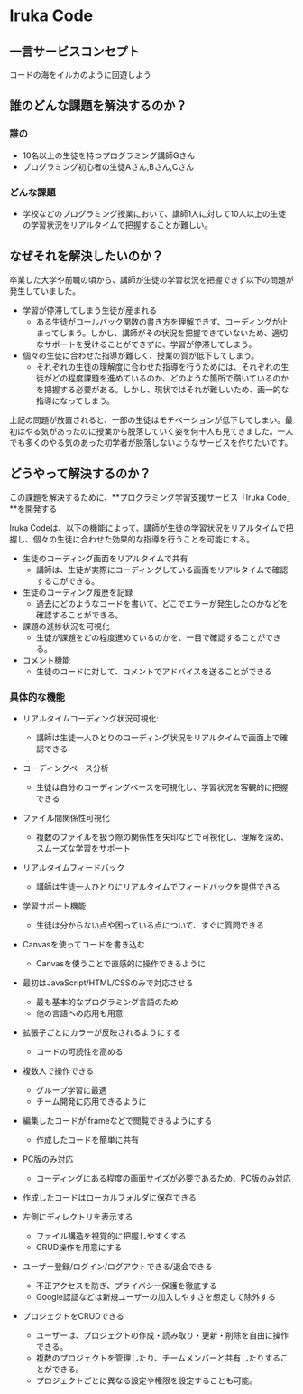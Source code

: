 # Iruka Code

## 一言サービスコンセプト
コードの海をイルカのように回遊しよう


## 誰のどんな課題を解決するのか？

### 誰の
- 10名以上の生徒を持つプログラミング講師Gさん
- プログラミング初心者の生徒Aさん,Bさん,Cさん

### どんな課題
- 学校などのプログラミング授業において、講師1人に対して10人以上の生徒の学習状況をリアルタイムで把握することが難しい。

## なぜそれを解決したいのか？
卒業した大学や前職の頃から、講師が生徒の学習状況を把握できず以下の問題が発生していました。

- 学習が停滞してしまう生徒が産まれる
    - ある生徒がコールバック関数の書き方を理解できず、コーディングが止まってしまう。しかし、講師がその状況を把握できていないため、適切なサポートを受けることができずに、学習が停滞してしまう。
- 個々の生徒に合わせた指導が難しく、授業の質が低下してしまう。
    - それぞれの生徒の理解度に合わせた指導を行うためには、それぞれの生徒がどの程度課題を進めているのか、どのような箇所で躓いているのかを把握する必要がある。しかし、現状ではそれが難しいため、画一的な指導になってしまう。

上記の問題が放置されると、一部の生徒はモチベーションが低下してしまい。最初はやる気があったのに授業から脱落していく姿を何十人も見てきました。一人でも多くのやる気のあった初学者が脱落しないようなサービスを作りたいです。

## どうやって解決するのか？
この課題を解決するために、**プログラミング学習支援サービス「Iruka Code」**を開発する

Iruka Codeは、以下の機能によって、講師が生徒の学習状況をリアルタイムで把握し、個々の生徒に合わせた効果的な指導を行うことを可能にする。

- 生徒のコーディング画面をリアルタイムで共有
  - 講師は、生徒が実際にコーディングしている画面をリアルタイムで確認するこができる。
- 生徒のコーディング履歴を記録
  - 過去にどのようなコードを書いて、どこでエラーが発生したのかなどを確認することができる。
- 課題の進捗状況を可視化
  - 生徒が課題をどの程度進めているのかを、一目で確認することができる。
- コメント機能
  - 生徒のコードに対して、コメントでアドバイスを送ることができる

### 具体的な機能
- リアルタイムコーディング状況可視化:
    - 講師は生徒一人ひとりのコーディング状況をリアルタイムで画面上で確認できる

- コーディングペース分析
    - 生徒は自分のコーディングペースを可視化し、学習状況を客観的に把握できる

- ファイル間関係性可視化
    - 複数のファイルを扱う際の関係性を矢印などで可視化し、理解を深め、スムーズな学習をサポート

- リアルタイムフィードバック
    - 講師は生徒一人ひとりにリアルタイムでフィードバックを提供できる

- 学習サポート機能
    - 生徒は分からない点や困っている点について、すぐに質問できる

- Canvasを使ってコードを書き込む
    - Canvasを使うことで直感的に操作できるように
- 最初はJavaScript/HTML/CSSのみで対応させる
    - 最も基本的なプログラミング言語のため
    - 他の言語への応用も用意

- 拡張子ごとにカラーが反映されるようにする
    - コードの可読性を高める

- 複数人で操作できる
    - グループ学習に最適
    - チーム開発に応用できるように

- 編集したコードがiframeなどで閲覧できるようにする
    - 作成したコードを簡単に共有

- PC版のみ対応
    - コーディングにある程度の画面サイズが必要であるため、PC版のみ対応
- 作成したコードはローカルフォルダに保存できる

- 左側にディレクトリを表示する
    - ファイル構造を視覚的に把握しやすくする
    - CRUD操作を用意にする

- ユーザー登録/ログイン/ログアウトできる/退会できる
    - 不正アクセスを防ぎ、プライバシー保護を徹底する
    - Google認証などは新規ユーザーの加入しやすさを想定して除外する

- プロジェクトをCRUDできる
    - ユーザーは、プロジェクトの作成・読み取り・更新・削除を自由に操作できる。
    - 複数のプロジェクトを管理したり、チームメンバーと共有したりすることができる。
    - プロジェクトごとに異なる設定や権限を設定することも可能。
